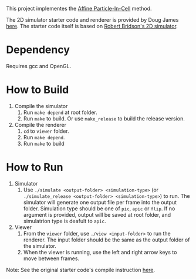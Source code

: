 This project implementes the [Affine Particle-In-Cell](https://www.math.ucla.edu/~jteran/papers/JSSTS15.pdf) method.

The 2D simulator starter code and renderer is provided by Doug James [here](http://graphics.stanford.edu/courses/cs348c/PA3_APIC2017/index.html). The starter code itself is based on [Robert Bridson's 2D simulator](https://www.cs.ubc.ca/%7Erbridson/).

# Dependency
Requires gcc and OpenGL.

# How to Build
1. Compile the simulator
    1. Run `make depend` at root folder.
    2. Run `make` to build. Or use `make_release` to build the release version.
2. Compile the renderer
    1. `cd` to `viewer` folder.
    2. Run `make depend`.
    3. Run `make` to build

# How to Run
1. Simulator
    1. Use `./simulate <output-folder> <simulation-type>` (or `./simulate_release <output-folder> <simulation-type>`) to run. The simulator will generate one output file per frame into the output folder. Simulation type should be one of `pic`, `apic` or `flip`. If no argument is provided, output will be saved at root folder, and simulatrion type is deafult to `apic`.
2. Viewer
    1. From the `viewer` folder, use `./view <input-folder>` to run the renderer. The input folder should be the same as the output folder of the simulator.
    2. When the viewer is running, use the left and right arrow keys to move between frames.

Note: See the original starter code's compile instruction [here](https://docs.google.com/document/d/1cdG9zB3fslVxtV5L-pFG9xcujWVvxdeyQRKzzXbp4OI/edit).
